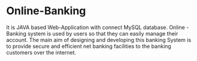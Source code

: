 # Online-Banking
It is JAVA based Web-Application with connect MySQL database. Online - Banking system is used by users so that they can easily manage their account. The main aim of designing and developing this banking System is to provide secure and efficient net banking facilities to the banking customers over the internet.
